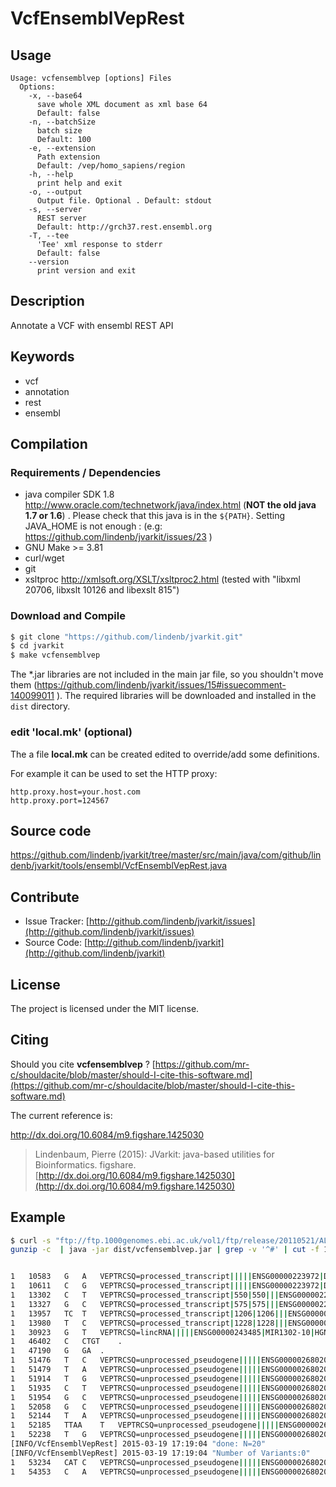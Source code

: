 # VcfEnsemblVepRest


## Usage

```
Usage: vcfensemblvep [options] Files
  Options:
    -x, --base64
      save whole XML document as xml base 64
      Default: false
    -n, --batchSize
      batch size
      Default: 100
    -e, --extension
      Path extension
      Default: /vep/homo_sapiens/region
    -h, --help
      print help and exit
    -o, --output
      Output file. Optional . Default: stdout
    -s, --server
      REST server
      Default: http://grch37.rest.ensembl.org
    -T, --tee
      'Tee' xml response to stderr
      Default: false
    --version
      print version and exit

```


## Description

Annotate a VCF with ensembl REST API


## Keywords

 * vcf
 * annotation
 * rest
 * ensembl


## Compilation

### Requirements / Dependencies

* java compiler SDK 1.8 http://www.oracle.com/technetwork/java/index.html (**NOT the old java 1.7 or 1.6**) . Please check that this java is in the `${PATH}`. Setting JAVA_HOME is not enough : (e.g: https://github.com/lindenb/jvarkit/issues/23 )
* GNU Make >= 3.81
* curl/wget
* git
* xsltproc http://xmlsoft.org/XSLT/xsltproc2.html (tested with "libxml 20706, libxslt 10126 and libexslt 815")


### Download and Compile

```bash
$ git clone "https://github.com/lindenb/jvarkit.git"
$ cd jvarkit
$ make vcfensemblvep
```

The *.jar libraries are not included in the main jar file, so you shouldn't move them (https://github.com/lindenb/jvarkit/issues/15#issuecomment-140099011 ).
The required libraries will be downloaded and installed in the `dist` directory.

### edit 'local.mk' (optional)

The a file **local.mk** can be created edited to override/add some definitions.

For example it can be used to set the HTTP proxy:

```
http.proxy.host=your.host.com
http.proxy.port=124567
```
## Source code 

[https://github.com/lindenb/jvarkit/tree/master/src/main/java/com/github/lindenb/jvarkit/tools/ensembl/VcfEnsemblVepRest.java
](https://github.com/lindenb/jvarkit/tree/master/src/main/java/com/github/lindenb/jvarkit/tools/ensembl/VcfEnsemblVepRest.java
)
## Contribute

- Issue Tracker: [http://github.com/lindenb/jvarkit/issues](http://github.com/lindenb/jvarkit/issues)
- Source Code: [http://github.com/lindenb/jvarkit](http://github.com/lindenb/jvarkit)

## License

The project is licensed under the MIT license.

## Citing

Should you cite **vcfensemblvep** ? [https://github.com/mr-c/shouldacite/blob/master/should-I-cite-this-software.md](https://github.com/mr-c/shouldacite/blob/master/should-I-cite-this-software.md)

The current reference is:

http://dx.doi.org/10.6084/m9.figshare.1425030

> Lindenbaum, Pierre (2015): JVarkit: java-based utilities for Bioinformatics. figshare.
> [http://dx.doi.org/10.6084/m9.figshare.1425030](http://dx.doi.org/10.6084/m9.figshare.1425030)




## Example

```bash
$ curl -s "ftp://ftp.1000genomes.ebi.ac.uk/vol1/ftp/release/20110521/ALL.chr1.phase1_release_v3.20101123.snps_indels_svs.genotypes.vcf.gz" |\
gunzip -c  | java -jar dist/vcfensemblvep.jar | grep -v '^#' | cut -f 1,2,4,5,8


1	10583	G	A	VEPTRCSQ=processed_transcript|||||ENSG00000223972|DDX11L1|HGNC|37102|1|ENST00000456328|A|SO:0001631,unprocessed_pseudogene|||||ENSG00000227232|WASH7P|HGNC|38034|-1|ENST00000488147|A|SO:0001632,unprocessed_pseudogene|||||ENSG00000227232|WASH7P|HGNC|38034|-1|ENST00000541675|A|SO:0001632,transcribed_unprocessed_pseudogene|||||ENSG00000223972|DDX11L1|HGNC|37102|1|ENST00000450305|A|SO:0001631,transcribed_unprocessed_pseudogene|||||ENSG00000223972|DDX11L1|HGNC|37102|1|ENST00000515242|A|SO:0001631,unprocessed_pseudogene|||||ENSG00000227232|WASH7P|HGNC|38034|-1|ENST00000538476|A|SO:0001632,transcribed_unprocessed_pseudogene|||||ENSG00000223972|DDX11L1|HGNC|37102|1|ENST00000518655|A|SO:0001631,unprocessed_pseudogene|||||ENSG00000227232|WASH7P|HGNC|38034|-1|ENST00000438504|A|SO:0001632,unprocessed_pseudogene|||||ENSG00000227232|WASH7P|HGNC|38034|-1|ENST00000423562|A|SO:0001632
1	10611	C	G	VEPTRCSQ=processed_transcript|||||ENSG00000223972|DDX11L1|HGNC|37102|1|ENST00000456328|G|SO:0001631,unprocessed_pseudogene|||||ENSG00000227232|WASH7P|HGNC|38034|-1|ENST00000488147|G|SO:0001632,unprocessed_pseudogene|||||ENSG00000227232|WASH7P|HGNC|38034|-1|ENST00000541675|G|SO:0001632,transcribed_unprocessed_pseudogene|||||ENSG00000223972|DDX11L1|HGNC|37102|1|ENST00000450305|G|SO:0001631,transcribed_unprocessed_pseudogene|||||ENSG00000223972|DDX11L1|HGNC|37102|1|ENST00000515242|G|SO:0001631,unprocessed_pseudogene|||||ENSG00000227232|WASH7P|HGNC|38034|-1|ENST00000538476|G|SO:0001632,transcribed_unprocessed_pseudogene|||||ENSG00000223972|DDX11L1|HGNC|37102|1|ENST00000518655|G|SO:0001631,unprocessed_pseudogene|||||ENSG00000227232|WASH7P|HGNC|38034|-1|ENST00000438504|G|SO:0001632,unprocessed_pseudogene|||||ENSG00000227232|WASH7P|HGNC|38034|-1|ENST00000423562|G|SO:0001632
1	13302	C	T	VEPTRCSQ=processed_transcript|550|550|||ENSG00000223972|DDX11L1|HGNC|37102|1|ENST00000456328|T|SO:0001792&SO:0001619,unprocessed_pseudogene|||||ENSG00000227232|WASH7P|HGNC|38034|-1|ENST00000488147|T|SO:0001632,unprocessed_pseudogene|||||ENSG00000227232|WASH7P|HGNC|38034|-1|ENST00000541675|T|SO:0001632,transcribed_unprocessed_pseudogene|342|342|||ENSG00000223972|DDX11L1|HGNC|37102|1|ENST00000450305|T|SO:0001792&SO:0001619,transcribed_unprocessed_pseudogene|543|543|||ENSG00000223972|DDX11L1|HGNC|37102|1|ENST00000515242|T|SO:0001792&SO:0001619,unprocessed_pseudogene|||||ENSG00000227232|WASH7P|HGNC|38034|-1|ENST00000538476|T|SO:0001632,transcribed_unprocessed_pseudogene|||||ENSG00000223972|DDX11L1|HGNC|37102|1|ENST00000518655|T|SO:0001627&SO:0001619,unprocessed_pseudogene|||||ENSG00000227232|WASH7P|HGNC|38034|-1|ENST00000438504|T|SO:0001632,unprocessed_pseudogene|||||ENSG00000227232|WASH7P|HGNC|38034|-1|ENST00000423562|T|SO:0001632
1	13327	G	C	VEPTRCSQ=processed_transcript|575|575|||ENSG00000223972|DDX11L1|HGNC|37102|1|ENST00000456328|C|SO:0001792&SO:0001619,unprocessed_pseudogene|||||ENSG00000227232|WASH7P|HGNC|38034|-1|ENST00000488147|C|SO:0001632,unprocessed_pseudogene|||||ENSG00000227232|WASH7P|HGNC|38034|-1|ENST00000541675|C|SO:0001632,transcribed_unprocessed_pseudogene|367|367|||ENSG00000223972|DDX11L1|HGNC|37102|1|ENST00000450305|C|SO:0001792&SO:0001619,transcribed_unprocessed_pseudogene|568|568|||ENSG00000223972|DDX11L1|HGNC|37102|1|ENST00000515242|C|SO:0001792&SO:0001619,unprocessed_pseudogene|||||ENSG00000227232|WASH7P|HGNC|38034|-1|ENST00000538476|C|SO:0001632,transcribed_unprocessed_pseudogene|||||ENSG00000223972|DDX11L1|HGNC|37102|1|ENST00000518655|C|SO:0001627&SO:0001619,unprocessed_pseudogene|||||ENSG00000227232|WASH7P|HGNC|38034|-1|ENST00000438504|C|SO:0001632,unprocessed_pseudogene|||||ENSG00000227232|WASH7P|HGNC|38034|-1|ENST00000423562|C|SO:0001632
1	13957	TC	T	VEPTRCSQ=processed_transcript|1206|1206|||ENSG00000223972|DDX11L1|HGNC|37102|1|ENST00000456328||SO:0001792&SO:0001619,unprocessed_pseudogene|||||ENSG00000227232|WASH7P|HGNC|38034|-1|ENST00000488147||SO:0001632,unprocessed_pseudogene|||||ENSG00000227232|WASH7P|HGNC|38034|-1|ENST00000541675||SO:0001632,transcribed_unprocessed_pseudogene|||||ENSG00000223972|DDX11L1|HGNC|37102|1|ENST00000450305||SO:0001632,transcribed_unprocessed_pseudogene|1199|1199|||ENSG00000223972|DDX11L1|HGNC|37102|1|ENST00000515242||SO:0001792&SO:0001619,unprocessed_pseudogene|||||ENSG00000227232|WASH7P|HGNC|38034|-1|ENST00000538476||SO:0001632,transcribed_unprocessed_pseudogene|1032|1032|||ENSG00000223972|DDX11L1|HGNC|37102|1|ENST00000518655||SO:0001792&SO:0001619,unprocessed_pseudogene|||||ENSG00000227232|WASH7P|HGNC|38034|-1|ENST00000438504||SO:0001632,unprocessed_pseudogene|||||ENSG00000227232|WASH7P|HGNC|38034|-1|ENST00000423562||SO:0001632
1	13980	T	C	VEPTRCSQ=processed_transcript|1228|1228|||ENSG00000223972|DDX11L1|HGNC|37102|1|ENST00000456328|C|SO:0001792&SO:0001619,unprocessed_pseudogene|||||ENSG00000227232|WASH7P|HGNC|38034|-1|ENST00000488147|C|SO:0001632,unprocessed_pseudogene|||||ENSG00000227232|WASH7P|HGNC|38034|-1|ENST00000541675|C|SO:0001632,transcribed_unprocessed_pseudogene|||||ENSG00000223972|DDX11L1|HGNC|37102|1|ENST00000450305|C|SO:0001632,transcribed_unprocessed_pseudogene|1221|1221|||ENSG00000223972|DDX11L1|HGNC|37102|1|ENST00000515242|C|SO:0001792&SO:0001619,unprocessed_pseudogene|||||ENSG00000227232|WASH7P|HGNC|38034|-1|ENST00000538476|C|SO:0001632,transcribed_unprocessed_pseudogene|1054|1054|||ENSG00000223972|DDX11L1|HGNC|37102|1|ENST00000518655|C|SO:0001792&SO:0001619,unprocessed_pseudogene|||||ENSG00000227232|WASH7P|HGNC|38034|-1|ENST00000438504|C|SO:0001632,unprocessed_pseudogene|||||ENSG00000227232|WASH7P|HGNC|38034|-1|ENST00000423562|C|SO:0001632
1	30923	G	T	VEPTRCSQ=lincRNA|||||ENSG00000243485|MIR1302-10|HGNC|38233|1|ENST00000473358|T|SO:0001627&SO:0001619,lincRNA|||||ENSG00000243485|MIR1302-10|HGNC|38233|1|ENST00000469289|T|SO:0001627&SO:0001619,unprocessed_pseudogene|||||ENSG00000227232|WASH7P|HGNC|38034|-1|ENST00000488147|T|SO:0001631,lincRNA|||||ENSG00000237613|FAM138A|HGNC|32334|-1|ENST00000417324|T|SO:0001632,miRNA|||||ENSG00000243485|MIR1302-10|HGNC|38233|1|ENST00000607096|T|SO:0001632,lincRNA|||||ENSG00000237613|FAM138A|HGNC|32334|-1|ENST00000461467|T|SO:0001632,unprocessed_pseudogene|||||ENSG00000227232|WASH7P|HGNC|38034|-1|ENST00000538476|T|SO:0001631,unprocessed_pseudogene|||||ENSG00000227232|WASH7P|HGNC|38034|-1|ENST00000438504|T|SO:0001631,unprocessed_pseudogene|||||ENSG00000227232|WASH7P|HGNC|38034|-1|ENST00000423562|T|SO:0001631
1	46402	C	CTGT	.
1	47190	G	GA	.
1	51476	T	C	VEPTRCSQ=unprocessed_pseudogene|||||ENSG00000268020|OR4G4P|HGNC|14822|1|ENST00000594647|C|SO:0001631,unprocessed_pseudogene|||||ENSG00000268020|OR4G4P|HGNC|14822|1|ENST00000606857|C|SO:0001631
1	51479	T	A	VEPTRCSQ=unprocessed_pseudogene|||||ENSG00000268020|OR4G4P|HGNC|14822|1|ENST00000594647|A|SO:0001631,unprocessed_pseudogene|||||ENSG00000268020|OR4G4P|HGNC|14822|1|ENST00000606857|A|SO:0001631
1	51914	T	G	VEPTRCSQ=unprocessed_pseudogene|||||ENSG00000268020|OR4G4P|HGNC|14822|1|ENST00000594647|G|SO:0001631,unprocessed_pseudogene|||||ENSG00000268020|OR4G4P|HGNC|14822|1|ENST00000606857|G|SO:0001631
1	51935	C	T	VEPTRCSQ=unprocessed_pseudogene|||||ENSG00000268020|OR4G4P|HGNC|14822|1|ENST00000594647|T|SO:0001631,unprocessed_pseudogene|||||ENSG00000268020|OR4G4P|HGNC|14822|1|ENST00000606857|T|SO:0001631
1	51954	G	C	VEPTRCSQ=unprocessed_pseudogene|||||ENSG00000268020|OR4G4P|HGNC|14822|1|ENST00000594647|C|SO:0001631,unprocessed_pseudogene|||||ENSG00000268020|OR4G4P|HGNC|14822|1|ENST00000606857|C|SO:0001631
1	52058	G	C	VEPTRCSQ=unprocessed_pseudogene|||||ENSG00000268020|OR4G4P|HGNC|14822|1|ENST00000594647|C|SO:0001631,unprocessed_pseudogene|||||ENSG00000268020|OR4G4P|HGNC|14822|1|ENST00000606857|C|SO:0001631
1	52144	T	A	VEPTRCSQ=unprocessed_pseudogene|||||ENSG00000268020|OR4G4P|HGNC|14822|1|ENST00000594647|A|SO:0001631,unprocessed_pseudogene|||||ENSG00000268020|OR4G4P|HGNC|14822|1|ENST00000606857|A|SO:0001631
1	52185	TTAA	T	VEPTRCSQ=unprocessed_pseudogene|||||ENSG00000268020|OR4G4P|HGNC|14822|1|ENST00000594647||SO:0001631,unprocessed_pseudogene|||||ENSG00000268020|OR4G4P|HGNC|14822|1|ENST00000606857||SO:0001631
1	52238	T	G	VEPTRCSQ=unprocessed_pseudogene|||||ENSG00000268020|OR4G4P|HGNC|14822|1|ENST00000594647|G|SO:0001631,unprocessed_pseudogene|||||ENSG00000268020|OR4G4P|HGNC|14822|1|ENST00000606857|G|SO:0001631
[INFO/VcfEnsemblVepRest] 2015-03-19 17:19:04 "done: N=20"
[INFO/VcfEnsemblVepRest] 2015-03-19 17:19:04 "Number of Variants:0"
1	53234	CAT	C	VEPTRCSQ=unprocessed_pseudogene|||||ENSG00000268020|OR4G4P|HGNC|14822|1|ENST00000594647||SO:0001627&SO:0001619,unprocessed_pseudogene|763|764|||ENSG00000268020|OR4G4P|HGNC|14822|1|ENST00000606857||SO:0001792&SO:0001619
1	54353	C	A	VEPTRCSQ=unprocessed_pseudogene|||||ENSG00000268020|OR4G4P|HGNC|14822|1|ENST00000594647|A|SO:0001627&SO:0001619,unprocessed_pseudogene|||||ENSG00000268020|OR4G4P|HGNC|14822|1|ENST00000606857|A|SO:0001632

```


